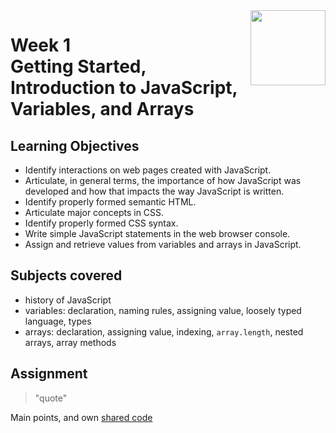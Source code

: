 <a href="../">
  <img src="/img/JavaScript_Basics_logo.avif" width="120" align="right">
</a>

# Week 1 <br> Getting Started, Introduction to JavaScript, Variables, and Arrays

## Learning Objectives
- Identify interactions on web pages created with JavaScript.
- Articulate, in general terms, the importance of how JavaScript was developed and how that impacts the way JavaScript is written.
- Identify properly formed semantic HTML.
- Articulate major concepts in CSS.
- Identify properly formed CSS syntax.
- Write simple JavaScript statements in the web browser console.
- Assign and retrieve values from variables and arrays in JavaScript.

## Subjects covered
- history of JavaScript
- variables: declaration, naming rules, assigning value, loosely typed language, types
- arrays: declaration, assigning value, indexing, `array.length`, nested arrays, array methods


## Assignment

>"quote"

Main points, and own [shared code](./code.language) 
